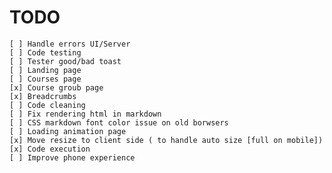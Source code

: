 # TODO

    [ ] Handle errors UI/Server
    [ ] Code testing
    [ ] Tester good/bad toast
    [ ] Landing page
    [ ] Courses page
    [x] Course groub page
    [x] Breadcrumbs
    [ ] Code cleaning
    [ ] Fix rendering html in markdown
    [ ] CSS markdown font color issue on old borwsers
    [ ] Loading animation page
    [x] Move resize to client side ( to handle auto size [full on mobile])
    [x] Code execution
    [ ] Improve phone experience
